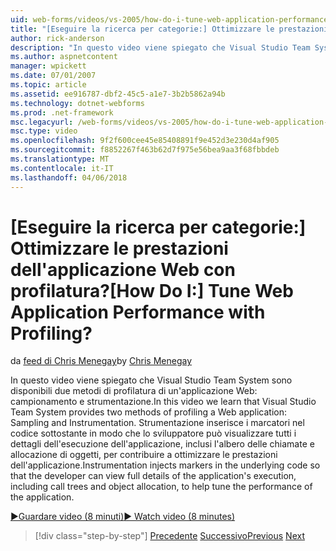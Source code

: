 ```yaml
---
uid: web-forms/videos/vs-2005/how-do-i-tune-web-application-performance-with-profiling
title: "[Eseguire la ricerca per categorie:] Ottimizzare le prestazioni dell'applicazione Web con profilatura? | Microsoft Docs"
author: rick-anderson
description: "In questo video viene spiegato che Visual Studio Team System sono disponibili due metodi di profilatura di un'applicazione Web: campionamento e strumentazione. Strumentazione inje..."
ms.author: aspnetcontent
manager: wpickett
ms.date: 07/01/2007
ms.topic: article
ms.assetid: ee916787-dbf2-45c5-a1e7-3b2b5862a94b
ms.technology: dotnet-webforms
ms.prod: .net-framework
msc.legacyurl: /web-forms/videos/vs-2005/how-do-i-tune-web-application-performance-with-profiling
msc.type: video
ms.openlocfilehash: 9f2f600cee45e85408891f9e452d3e230d4af905
ms.sourcegitcommit: f8852267f463b62d7f975e56bea9aa3f68fbbdeb
ms.translationtype: MT
ms.contentlocale: it-IT
ms.lasthandoff: 04/06/2018
---
```

<a name="how-do-i-tune-web-application-performance-with-profiling"></a><span data-ttu-id="e4563-105">[Eseguire la ricerca per categorie:] Ottimizzare le prestazioni dell'applicazione Web con profilatura?</span><span class="sxs-lookup"><span data-stu-id="e4563-105">[How Do I:] Tune Web Application Performance with Profiling?</span></span>
====================
<span data-ttu-id="e4563-106">da [feed di Chris Menegay](https://twitter.com/CMenegay)</span><span class="sxs-lookup"><span data-stu-id="e4563-106">by [Chris Menegay](https://twitter.com/CMenegay)</span></span>

<span data-ttu-id="e4563-107">In questo video viene spiegato che Visual Studio Team System sono disponibili due metodi di profilatura di un'applicazione Web: campionamento e strumentazione.</span><span class="sxs-lookup"><span data-stu-id="e4563-107">In this video we learn that Visual Studio Team System provides two methods of profiling a Web application: Sampling and Instrumentation.</span></span> <span data-ttu-id="e4563-108">Strumentazione inserisce i marcatori nel codice sottostante in modo che lo sviluppatore può visualizzare tutti i dettagli dell'esecuzione dell'applicazione, inclusi l'albero delle chiamate e allocazione di oggetti, per contribuire a ottimizzare le prestazioni dell'applicazione.</span><span class="sxs-lookup"><span data-stu-id="e4563-108">Instrumentation injects markers in the underlying code so that the developer can view full details of the application's execution, including call trees and object allocation, to help tune the performance of the application.</span></span>

[<span data-ttu-id="e4563-109">&#9654;Guardare video (8 minuti)</span><span class="sxs-lookup"><span data-stu-id="e4563-109">&#9654; Watch video (8 minutes)</span></span>](https://channel9.msdn.com/Blogs/ASP-NET-Site-Videos/how-do-i-tune-web-application-performance-with-profiling)

> [!div class="step-by-step"]
> <span data-ttu-id="e4563-110">[Precedente](how-do-i-load-test-a-web-application.md)
> [Successivo](how-do-i-set-up-distributed-load-testing-for-high-volume-tests.md)</span><span class="sxs-lookup"><span data-stu-id="e4563-110">[Previous](how-do-i-load-test-a-web-application.md)
[Next](how-do-i-set-up-distributed-load-testing-for-high-volume-tests.md)</span></span>
